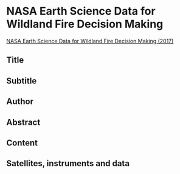 
# NASA Earth Science Data for Wildland Fire Decision Making

[NASA Earth Science Data for Wildland Fire Decision Making (2017)](https://appliedsciences.nasa.gov/join-mission/training/english/arset-nasa-earth-science-data-wildland-fire-decision-making)


## Title

## Subtitle

## Author

## Abstract

## Content

## Satellites, instruments and data


